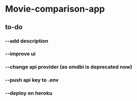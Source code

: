 # Movie-comparison-app

## to-do
  ### --add description
  ### --improve ui
  ### --change api provider (as omdbi is deprecated now)
  ### --push api key to .env
  ### --deploy on heroku
